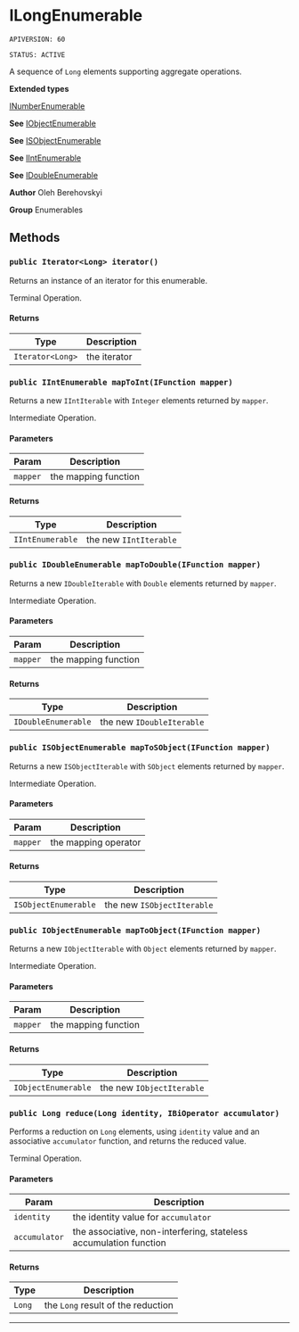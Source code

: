 # ILongEnumerable

`APIVERSION: 60`

`STATUS: ACTIVE`

A sequence of `Long` elements supporting aggregate operations.


**Extended types**

[INumberEnumerable<Long>](INumberEnumerable<Long>)

**See** [IObjectEnumerable](/docs/Enumerables/IObjectEnumerable.md)


**See** [ISObjectEnumerable](/docs/Enumerables/ISObjectEnumerable.md)


**See** [IIntEnumerable](/docs/Enumerables/IIntEnumerable.md)


**See** [IDoubleEnumerable](/docs/Enumerables/IDoubleEnumerable.md)


**Author** Oleh Berehovskyi


**Group** Enumerables

## Methods
### `public Iterator<Long> iterator()`

Returns an instance of an iterator for this enumerable. <p>Terminal Operation.</p>

#### Returns

|Type|Description|
|---|---|
|`Iterator<Long>`|the iterator|

### `public IIntEnumerable mapToInt(IFunction mapper)`

Returns a new `IIntIterable` with `Integer` elements returned by `mapper`. <p>Intermediate Operation.</p>

#### Parameters

|Param|Description|
|---|---|
|`mapper`|the mapping function|

#### Returns

|Type|Description|
|---|---|
|`IIntEnumerable`|the new `IIntIterable`|

### `public IDoubleEnumerable mapToDouble(IFunction mapper)`

Returns a new `IDoubleIterable` with `Double` elements returned by `mapper`. <p>Intermediate Operation.</p>

#### Parameters

|Param|Description|
|---|---|
|`mapper`|the mapping function|

#### Returns

|Type|Description|
|---|---|
|`IDoubleEnumerable`|the new `IDoubleIterable`|

### `public ISObjectEnumerable mapToSObject(IFunction mapper)`

Returns a new `ISObjectIterable` with `SObject` elements returned by `mapper`. <p>Intermediate Operation.</p>

#### Parameters

|Param|Description|
|---|---|
|`mapper`|the mapping operator|

#### Returns

|Type|Description|
|---|---|
|`ISObjectEnumerable`|the new `ISObjectIterable`|

### `public IObjectEnumerable mapToObject(IFunction mapper)`

Returns a new `IObjectIterable` with `Object` elements returned by `mapper`. <p>Intermediate Operation.</p>

#### Parameters

|Param|Description|
|---|---|
|`mapper`|the mapping function|

#### Returns

|Type|Description|
|---|---|
|`IObjectEnumerable`|the new `IObjectIterable`|

### `public Long reduce(Long identity, IBiOperator accumulator)`

Performs a reduction on `Long` elements, using `identity` value and an associative `accumulator` function, and returns the reduced value. <p>Terminal Operation.</p>

#### Parameters

|Param|Description|
|---|---|
|`identity`|the identity value for `accumulator`|
|`accumulator`|the associative, non-interfering, stateless accumulation function|

#### Returns

|Type|Description|
|---|---|
|`Long`|the `Long` result of the reduction|

---
